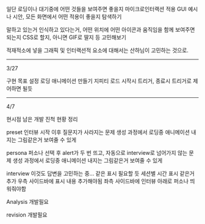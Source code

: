 일단 로딩이나 대기중에 어떤 것들을 보여주면 좋을지
마이크로인터랙션 적용 GUI 예시나 시안, 모든 화면에서 어떤 적용이 좋을지 탐색하기

말하고 있는거 인식하고 있다는거, 어떤 위치에 어떤 아이콘과 움직임을 함께 보여주면 되는지
CSS로 할지, 아니면 GIF로 딸지 등 고민해보기

적재적소에 넣을 그래픽 및 인터랙션적 요소에 대해서는 산하님이 고민하는 것으로.

--------------

3/27

구현 목표 설정
로딩 애니메이션 만들기
지피티 로드 시작시 트리거, 종료시 트리거로 제어하면 될듯

--------------

4/7

현시점 남은 개발 진척 현황 정리

preset
인터뷰 시작 이후 질문지가 사라지는 문제
생성 과정에서 로딩중 애니메이션 내지는 그림같은거 보여줄 수 있게

persona
퍼소나 선택 후 alert가 두 번 뜨고, 자동으로 interview로 넘어가지 않는 문제
생성 과정에서 로딩중 애니메이션 내지는 그림같은거 보여줄 수 있게

interview
이것도 답변을 고민하는 중... 같은 표시 필요할 듯
세션별 시간 표시 같은거 추가
우측 사이드바에 표시 내용 추가해야됨
좌측 사이드바에 인터뷰 아래로 퍼소나 띄워줘야함

Analysis
개발필요

revision
개발필요